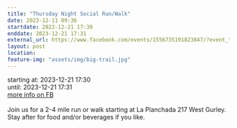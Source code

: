 ```yaml
---
title: "Thursday Night Social Run/Walk"
date: 2023-12-11 09:36
startdate: 2023-12-21 17:30
enddate: 2023-12-21 17:31
external_url: https://www.facebook.com/events/1556735191823847/?event_time_id=1556735201823846
layout: post
location: 
feature-img: "assets/img/big-trail.jpg"
---
```


starting at: 2023-12-21 17:30<br>until: 2023-12-21 17:31<br><a href="https://www.facebook.com/events/1556735191823847/?event_time_id=1556735201823846">more info on FB</a><br><br>Join us for a 2-4 mile run or walk starting at La Planchada 217 West Gurley. Stay after for food and/or beverages if you like. <br>
  <br>
  
